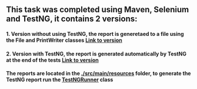 ## This task was completed using Maven, Selenium and TestNG, it contains 2 versions:
#### 1. Version without using TestNG, the report is generetaed to a file using the File and PrintWriter classes [Link to version](https://github.com/AlexandruRia/Selenium-Gmail-Scenario/blob/main/src/main/java/task/GmailScenario.java)
#### 2. Version with TestNG, the report is generated automatically by TestNG at the end of the tests [Link to version](https://github.com/AlexandruRia/Selenium-Gmail-Scenario/blob/main/src/test/java/task/GmailScenarioTest.java)
#### The reports are located in the [./src/main/resources](https://github.com/AlexandruRia/Selenium-Gmail-Scenario/tree/main/src/main/resources) folder, to generate the TestNG report run the [TestNGRunner](https://github.com/AlexandruRia/Selenium-Gmail-Scenario/blob/main/src/test/java/task/TestNGRunner.java) class
